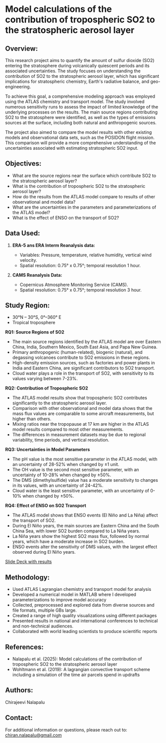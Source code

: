 # Model calculations of the contribution of tropospheric SO2 to the stratospheric aerosol layer

## Overview:
This research project aims to quantify the amount of sulfur dioxide (SO2) entering the stratosphere during volcanically quiescent periods and its associated uncertainties. The study focuses on understanding the contribution of SO2 to the stratospheric aerosol layer, which has significant implications for stratospheric chemistry, Earth's radiative balance, and geo-engineering. 

To achieve this goal, a comprehensive modeling approach was employed using the ATLAS chemistry and transport model. The study involved numerous sensitivity runs to assess the impact of limited knowledge of the underlying processes on the results. The main source regions contributing SO2 to the stratosphere were identified, as well as the types of emissions sources at the surface, including both natural and anthropogenic sources. 

The project also aimed to compare the model results with other existing models and observational data sets, such as the POSIDON flight mission. This comparison will provide a more comprehensive understanding of the uncertainties associated with estimating stratospheric SO2 input. 

## Objectives:
- What are the source regions near the surface which contribute SO2 to the stratospheric aerosol layer?
- What is the contribution of tropospheric SO2 to the stratospheric aerosol layer?
- How do the results from the ATLAS model compare to results of other observational and model data?
- What are the uncertainties in the parameters and parameterizations of the ATLAS model?
- What is the effect of ENSO on the transport of SO2? 

## Data Used:
1. **ERA-5 ans ERA Interm Reanalysis data:**
   - Variables: Pressure, temperature, relative humidity, vertical wind velocity.
   - Spatial resolution: 0.75° x 0.75°; temporal resolution 1 hour.

2. **CAMS Reanalysis Data:**
   - Copernicus Atmosphere Monitoring Service (CAMS).
   - Spatial resolution: 0.75° x 0.75°; temporal resolution 3 hour.

## Study Region:
- 30°N – 30°S, 0°–360° E
- Tropical troposphere

**RQ1: Source Regions of SO2**

* The main source regions identified by the ATLAS model are over Eastern China, India, Southern Mexico, South East Asia, and Papa New Guinea.
* Primary anthropogenic (human-related), biogenic (natural), and degassing volcanoes contribute to SO2 emissions in these regions.
* High-density emission sources, such as factories and power plants in India and Eastern China, are significant contributors to SO2 transport.
* Cloud water plays a role in the transport of SO2, with sensitivity to its values varying between 7-23%.

**RQ2: Contribution of Tropospheric SO2**

* The ATLAS model results show that tropospheric SO2 contributes significantly to the stratospheric aerosol layer.
* Comparison with other observational and model data shows that the mass flux values are comparable to some aircraft measurements, but higher than others.
* Mixing ratios near the tropopause at 17 km are higher in the ATLAS model results compared to most other measurements.
* The differences in measurement datasets may be due to regional variability, time periods, and vertical resolution.

**RQ3: Uncertainties in Model Parameters**

* The pH value is the most sensitive parameter in the ATLAS model, with an uncertainty of 28-52% when changed by ±1 unit.
* The OH value is the second most sensitive parameter, with an uncertainty of 10-28% when changed by ±50%.
* The DMS (dimethylsulfide) value has a moderate sensitivity to changes in its values, with an uncertainty of 24-42%.
* Cloud water is the least sensitive parameter, with an uncertainty of 0-10% when changed by ±50%.

**RQ4: Effect of ENSO on SO2 Transport**

* The ATLAS model shows that ENSO events (El Niño and La Niña) affect the transport of SO2.
* During El Niño years, the main sources are Eastern China and the South China Sea, with lower SO2 burden compared to La Niña years.
* La Niña years show the highest SO2 mass flux, followed by normal years, which have a moderate increase in SO2 burden.
* ENSO events alter the sensitivity of DMS values, with the largest effect observed during El Niño years.

[Slide Deck with results](https://github.com/nalapalu/PhD_research/blob/main/Thesis_Defence_Presntaion_Chiran.pdf)

## Methodology:
- Used ATLAS Lagrangian chemistry and transport model for analysis
- Developed a numerical model in MATLAB where I developed parameterizations to improve model accuracy 
- Collected, preprocessed and explored data from diverse sources and file formats, multiple GBs large.
- Created a range of high quality visualizations using different packages
- Presented results in national and international conferences to technical and non-technical audiences.
- Collaborated with world leading scientists to produce scientific reports
  
## References:
- Nalapalu et al. (2025): Model calculations of the contribution of tropospheric SO2 to the stratospheric aerosol layer
- Wohltmann et al. (2019): A lagrangian convective transport scheme including a simulation of the time air parcels spend in updrafts 

## Authors:
Chirajeevi Nalapalu

## Contact:
For additional information or questions, please reach out to:
chiran.nalapalu@gmail.com
